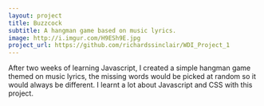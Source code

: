 ```yaml
---
layout: project
title: Buzzcock
subtitle: A hangman game based on music lyrics.
image: http://i.imgur.com/H9ESh9E.jpg
project_url: https://github.com/richardssinclair/WDI_Project_1
---
```


After two weeks of learning Javascript, I created a simple hangman game themed on music lyrics, the missing words would be picked at random so it would always be different. I learnt a lot about Javascript and CSS with this project.
